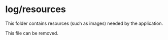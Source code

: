 # log/resources

This folder contains resources (such as images) needed by the application. 

This file can be removed.
